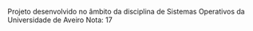 Projeto desenvolvido no âmbito da disciplina de Sistemas Operativos da Universidade de Aveiro 
Nota: 17
